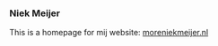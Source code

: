### Niek Meijer

This is a homepage for mij website:
[moreniekmeijer.nl](https://github.com/moreniekmeijer/moreniekmeijer-nl)